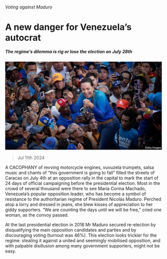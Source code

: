 ###### Voting against Maduro

# A new danger for Venezuela’s autocrat 

##### The regime’s dilemma is rig or lose the election on July 28th 

![image](images/20240713_AMP001.jpg) 

> Jul 11th 2024 

A  CACOPHANY of revving motorcycle engines, vuvuzela trumpets, salsa music and chants of “this government is going to fall” filled the streets of Caracas on July 4th at an opposition rally in the capital to mark the start of 24 days of official campaigning before the presidential election. Most in the crowd of several thousand were there to see María Corina Machado, Venezuela’s popular opposition leader, who has become a symbol of resistance to the authoritarian regime of President Nicolás Maduro. Perched atop a lorry and dressed in jeans, she blew kisses of appreciation to her giddy supporters. “We are counting the days until we will be free,” cried one woman, as the convoy passed.

At the last presidential election in 2018 Mr Maduro secured re-election by disqualifying the main opposition candidates and parties and by discouraging voting (turnout was 46%). This election looks trickier for the regime: stealing it against a united and seemingly mobilised opposition, and with palpable disillusion among many government supporters, might not be easy. 


